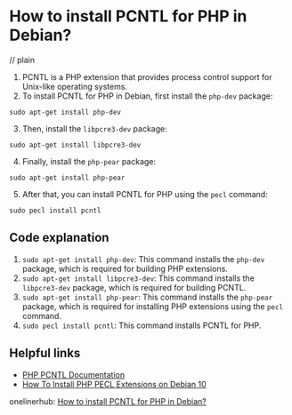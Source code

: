# How to install PCNTL for PHP in Debian?
// plain

1. PCNTL is a PHP extension that provides process control support for Unix-like operating systems.
2. To install PCNTL for PHP in Debian, first install the `php-dev` package:
```
sudo apt-get install php-dev
```
3. Then, install the `libpcre3-dev` package:
```
sudo apt-get install libpcre3-dev
```
4. Finally, install the `php-pear` package:
```
sudo apt-get install php-pear
```
5. After that, you can install PCNTL for PHP using the `pecl` command:
```
sudo pecl install pcntl
```

## Code explanation


1. `sudo apt-get install php-dev`: This command installs the `php-dev` package, which is required for building PHP extensions.
2. `sudo apt-get install libpcre3-dev`: This command installs the `libpcre3-dev` package, which is required for building PCNTL.
3. `sudo apt-get install php-pear`: This command installs the `php-pear` package, which is required for installing PHP extensions using the `pecl` command.
4. `sudo pecl install pcntl`: This command installs PCNTL for PHP.

## Helpful links

- [PHP PCNTL Documentation](https://www.php.net/manual/en/book.pcntl.php)
- [How To Install PHP PECL Extensions on Debian 10](https://www.digitalocean.com/community/tutorials/how-to-install-php-pecl-extensions-on-debian-10)

onelinerhub: [How to install PCNTL for PHP in Debian?](https://onelinerhub.com/php-pcntl/how-to-install-pcntl-for-php-in-debian)